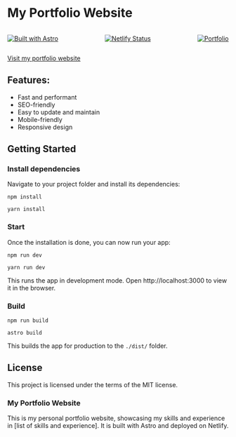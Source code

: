 # My Portfolio Website

<div style="display: flex; align-items: center; justify-content: space-between;">

[![Built with Astro](https://astro.badg.es/v2/built-with-astro/tiny.svg)](https://astro.build)

[![Netlify Status](https://api.netlify.com/api/v1/badges/32341c7b-ba2e-4f42-835f-af9f4e429b4d/deploy-status)](https://app.netlify.com/sites/bettinaportfolio/deploys)

[![Portfolio](https://img.shields.io/badge/link%20to%20website-8A2BE2)](https://www.bettinasosa.com)

</div>

<a href="https://www.bettinasosa.com">Visit my portfolio website</a>

## Features:

- Fast and performant
- SEO-friendly
- Easy to update and maintain
- Mobile-friendly
- Responsive design

## Getting Started

### Install dependencies

Navigate to your project folder and install its dependencies:

```
npm install
```

```
yarn install
```

### Start

Once the installation is done, you can now run your app:

```
npm run dev
```

```
yarn run dev
```

This runs the app in development mode. Open http://localhost:3000 to view it in the browser.

### Build

```
npm run build
```

```
astro build
```

This builds the app for production to the `./dist/` folder.

## License

This project is licensed under the terms of the MIT license.

### My Portfolio Website

This is my personal portfolio website, showcasing my skills and experience in [list of skills and experience]. It is
built with Astro and deployed on Netlify.
